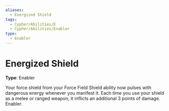 ```yaml
---
aliases:
  - Energized Shield
tags:
  - Cypher/Abilities/E
  - Cypher/Abilities/Enabler
type:
  - Enabler
---
```


# Energized Shield

**Type**: Enabler

Your force shield from your Force Field Shield ability now pulses with dangerous energy whenever you manifest it. Each time you use your shield as a melee or ranged weapon, it inflicts an additional 3 points of damage. Enabler.
